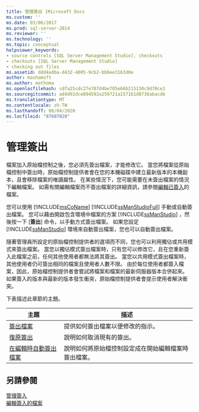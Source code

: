 ```yaml
---
title: 管理簽出 |Microsoft Docs
ms.custom: ''
ms.date: 03/06/2017
ms.prod: sql-server-2014
ms.reviewer: ''
ms.technology: ''
ms.topic: conceptual
helpviewer_keywords:
- source controls [SQL Server Management Studio], checkouts
- checkouts [SQL Server Management Studio]
- checking out files
ms.assetid: ddd4adba-d432-4005-9cb2-bb9ee3163d8e
author: mashamsft
ms.author: mathoma
ms.openlocfilehash: cdfa25cdc27e707d4be705e66b215130c9d70ce1
ms.sourcegitcommit: ad4d92dce894592a259721a1571b1d8736abacdb
ms.translationtype: MT
ms.contentlocale: zh-TW
ms.lasthandoff: 08/04/2020
ms.locfileid: "87607020"
---
```

# <a name="manage-checkouts"></a>管理簽出
  檔案加入原始檔控制之後，您必須先簽出檔案，才能修改它。 當您將檔案從原始檔控制中簽出時，原始檔控制提供者會在您的本機磁碟中建立最新版本的本機副本，且會移除檔案的唯讀屬性。 在某些情況下，您可能需要在未簽出檔案的情況下編輯檔案。 如需有關編輯檔案而不簽出檔案的詳細資訊，請參閱[編輯已簽入](../../2014/database-engine/edit-checked-in-files.md)的檔案。  
  
 您可以使用 [!INCLUDE[msCoName](../includes/msconame-md.md)] [!INCLUDE[ssManStudioFull](../includes/ssmanstudiofull-md.md)] 手動或自動簽出檔案。 您可以藉由開啟包含環境中檔案的方案 [!INCLUDE[ssManStudio](../includes/ssmanstudio-md.md)] ，然後按一下 [**簽出**] 命令，以手動方式簽出檔案。 如果您設定 [!INCLUDE[ssManStudio](../includes/ssmanstudio-md.md)] 環境來自動簽出檔案，您也可以自動簽出檔案。  
  
 隨著管理員所設定的原始檔控制提供者的選項而不同，您也可以利用獨佔或共用模式來簽出檔案。 當您以獨佔模式簽出檔案時，只有您可以修改它，且在您重新簽入此檔案之前，任何其他使用者都無法將其簽出。 當您以共用模式簽出檔案時，其他使用者仍可簽出相同的檔案且使用者人數不限。 由於每位使用者都簽入檔案，因此，原始檔控制提供者會嘗試將檔案和檔案的最新伺服器版本合併起來。 如果簽入的版本與最新的版本發生衝突，原始檔控制提供者會提示使用者解決衝突。  
  
 下表描述此章節的主題。  
  
|主題|描述|  
|-----------|-----------------|  
|[簽出檔案](../../2014/database-engine/check-out-files.md)|提供如何簽出檔案以便修改的指示。|  
|[復原簽出](../../2014/database-engine/undo-checkouts.md)|說明如何取消現有的簽出。|  
|[在編輯時自動簽出檔案](../../2014/database-engine/automatically-check-out-files-upon-edit.md)|說明如何將原始檔控制設定成在開始編輯檔案時簽出檔案。|  
  
## <a name="see-also"></a>另請參閱  
 [管理簽入](../../2014/database-engine/manage-checkins.md)   
 [編輯簽入的檔案](../../2014/database-engine/edit-checked-in-files.md)  
  
  
